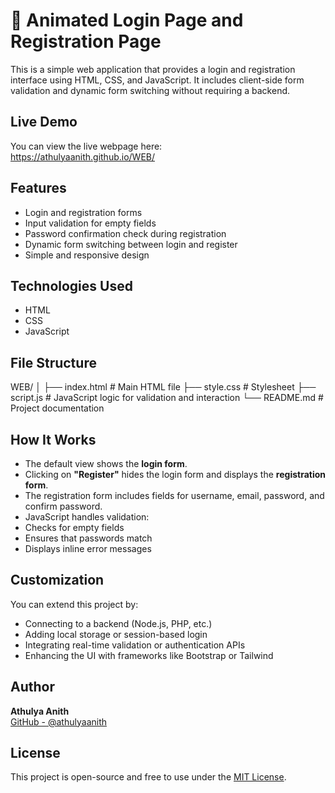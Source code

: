 # 🌌 Animated Login Page and Registration Page
This is a simple web application that provides a login and registration interface using HTML, CSS, and JavaScript. It includes client-side form validation and dynamic form switching without requiring a backend.

## Live Demo

You can view the live webpage here:  
 https://athulyaanith.github.io/WEB/
 
## Features

- Login and registration forms
- Input validation for empty fields
- Password confirmation check during registration
- Dynamic form switching between login and register
- Simple and responsive design

## Technologies Used

- HTML
- CSS
- JavaScript

## File Structure
WEB/
│
├── index.html # Main HTML file
├── style.css # Stylesheet
├── script.js # JavaScript logic for validation and interaction
└── README.md # Project documentation

## How It Works

- The default view shows the **login form**.
- Clicking on **"Register"** hides the login form and displays the **registration form**.
- The registration form includes fields for username, email, password, and confirm password.
- JavaScript handles validation:
- Checks for empty fields
- Ensures that passwords match
- Displays inline error messages
## Customization

You can extend this project by:

- Connecting to a backend (Node.js, PHP, etc.)
- Adding local storage or session-based login
- Integrating real-time validation or authentication APIs
- Enhancing the UI with frameworks like Bootstrap or Tailwind

## Author

**Athulya Anith**  
[GitHub - @athulyaanith](https://github.com/athulyaanith)

## License

This project is open-source and free to use under the [MIT License](https://opensource.org/licenses/MIT).


